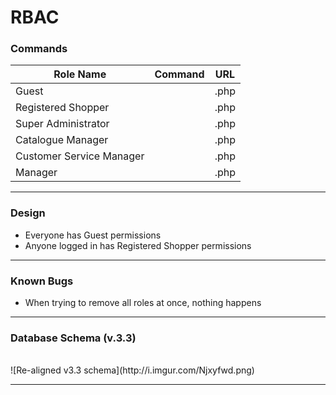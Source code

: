 # RBAC

### Commands
| Role Name                | Command | URL                 |
| ------------------------ | ------- | ------------------- |
| Guest                    |         |                .php |
| Registered Shopper       |         |                .php |
| Super Administrator      |         |                .php |
| Catalogue Manager        |         |                .php |
| Customer Service Manager |         |                .php |
| Manager                  |         |                .php |

<hr>


### Design
- Everyone has Guest permissions
- Anyone logged in has Registered Shopper permissions

<hr>


### Known Bugs
- When trying to remove all roles at once, nothing happens

<hr>


### Database Schema (v.3.3)
<br>
![Re-aligned v3.3 schema](http://i.imgur.com/Njxyfwd.png)

<hr>
